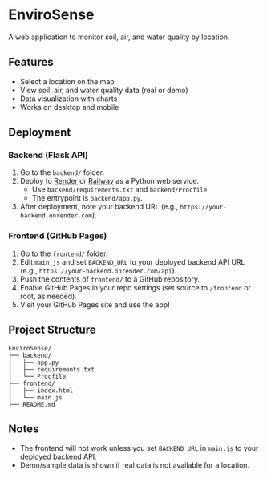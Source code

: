 # EnviroSense

A web application to monitor soil, air, and water quality by location.

## Features
- Select a location on the map
- View soil, air, and water quality data (real or demo)
- Data visualization with charts
- Works on desktop and mobile

## Deployment

### Backend (Flask API)
1. Go to the `backend/` folder.
2. Deploy to [Render](https://render.com/) or [Railway](https://railway.app/) as a Python web service.
   - Use `backend/requirements.txt` and `backend/Procfile`.
   - The entrypoint is `backend/app.py`.
3. After deployment, note your backend URL (e.g., `https://your-backend.onrender.com`).

### Frontend (GitHub Pages)
1. Go to the `frontend/` folder.
2. Edit `main.js` and set `BACKEND_URL` to your deployed backend API URL (e.g., `https://your-backend.onrender.com/api`).
3. Push the contents of `frontend/` to a GitHub repository.
4. Enable GitHub Pages in your repo settings (set source to `/frontend` or root, as needed).
5. Visit your GitHub Pages site and use the app!

## Project Structure
```
EnviroSense/
├── backend/
│   ├── app.py
│   ├── requirements.txt
│   └── Procfile
├── frontend/
│   ├── index.html
│   └── main.js
├── README.md
```

## Notes
- The frontend will not work unless you set `BACKEND_URL` in `main.js` to your deployed backend API.
- Demo/sample data is shown if real data is not available for a location. 